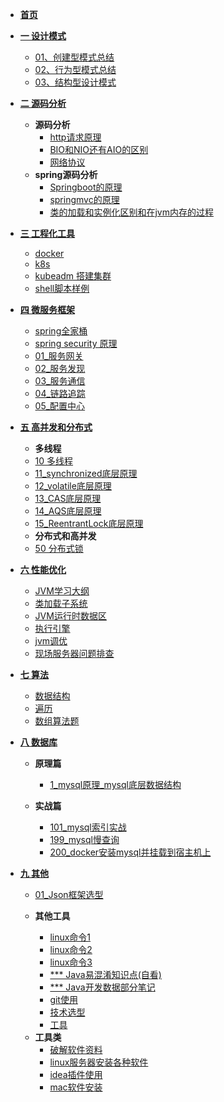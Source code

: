 <!-- docs/_sidebar.md -->
* [**首页**](zh-cn/)
* [**一 设计模式**](zh-design/)
  * [01、创建型模式总结](zh-design/construction.md)
  * [02、行为型模式总结](zh-design/behavior.md)
  * [03、结构型设计模式](zh-design/structural.md)
* [**二 源码分析**](zh-sound/)   
  - **源码分析**
    * [http请求原理](zh-sound/http.md)
    * [BIO和NIO还有AIO的区别](zh-sound/BIO和NIO还有AIO的区别.md)
    * [网络协议](zh-sound/网络协议.md)
  - **spring源码分析**
    * [Springboot的原理](zh-sound/springboot.md)
    * [springmvc的原理](zh-sound/springmvc的原理.md)
    * [类的加载和实例化区别和在jvm内存的过程](zh-sound/类的加载和实例化区别和在jvm内存的过程.md)
* [**三 工程化工具**](zh-devops/)      
  * [docker](zh-devops/docker.md)
  * [k8s](zh-devops/k8s.md)
  * [kubeadm 搭建集群](zh-devops/kubeadm.md)
  * [shell脚本样例](zh-devops/shell.md)
* [**四 微服务框架**](zh-spring/)   
  + [spring全家桶](zh-spring/spring全家桶.md)
  + [spring security 原理](zh-spring/security原理.md)
  + [01_服务网关](zh-spring/01_服务网关.md)
  + [02_服务发现](zh-spring/02_服务发现.md)
  + [03_服务通信](../zh-spring/03_服务通信.md)
  + [04_链路追踪](../zh-spring/04_链路追踪.md)
  + [05_配置中心](../zh-spring/05_配置中心.md)
* [**五 高并发和分布式**](zh-lock/)
  - **多线程**
  * [10 多线程](zh-lock/多线程.md)
  * [11_synchronized底层原理](zh-lock/synchronized底层原理.md)
  * [12_volatile底层原理](zh-lock/volatile.md)
  * [13_CAS底层原理](zh-lock/CAS.md)
  * [14_AQS底层原理](zh-lock/AQS.md)
  * [15_ReentrantLock底层原理](zh-lock/ReentrantLock.md)

  - **分布式和高并发**
  * [50 分布式锁](zh-lock/分布式锁.md)
* [**六 性能优化**](zh-optimize/) 
  + [JVM学习大纲](zh-optimize/10_JVM学习大纲.md)
  + [类加载子系统](zh-optimize/11_JVM_类加载子系统.md)
  + [JVM运行时数据区](zh-optimize/12_运行时数据区.md)
  + [执行引擎](zh-optimize/13_执行引擎.md)
  + [jvm调优](zh-optimize/10_jvm.md)
  + [现场服务器问题排查](zh-optimize/11_现场服务器问题排查方法.md)
* [**七 算法**](zh-algorithm/)   
  + [数据结构](/zh-algorithm/data.md)
  + [遍历](/zh-algorithm/bianli.md)
  + [数组算法题](/zh-algorithm/arrays.md)
* [**八 数据库**](zh-database/)   
  + **原理篇**
    + [1_mysql原理_mysql底层数据结构](../zh-database/1_mysql底层数据结构.md)

  + **实战篇**
    + [101_mysql索引实战](../zh-database/101_mysql索引实战.md)
    + [199_mysql慢查询](../zh-database/199_mysql慢查询.md)
    + [200_docker安装mysql并挂载到宿主机上](../zh-database/100_docker安装mysql并挂载到宿主机上.md)
* [**九 其他**](zh-other/)
  + [01_Json框架选型](zh-other/01_Json框架选型.md)

  + **其他工具**
    + [linux命令1](zh-other/91_linux命令1.md)
    + [linux命令2](zh-other/92_linux命令2.md)
    + [linux命令3](zh-other/93_linux命令3.md)
    + [*** Java易混淆知识点(自看)](zh-other/95_Java易混淆知识点(自看).md)
    + [*** Java开发数据部分笔记](zh-other/96_Java开发数据部分笔记.md)
    + [git使用](zh-other/97_git.md)
    + [技术选型](zh-other/98_技术选型.md)
    + [工具](zh-other/99_工具.md)

  - **工具类**
    + [破解软件资料](zh-other/101_破解软件资料.md)
    + [linux服务器安装各种软件](zh-other/102_linux服务器安装各种软件.md)
    + [idea插件使用](zh-other/103_idea插件使用.md)
    + [mac软件安装](zh-other/300_mac软件安装.md)
 
